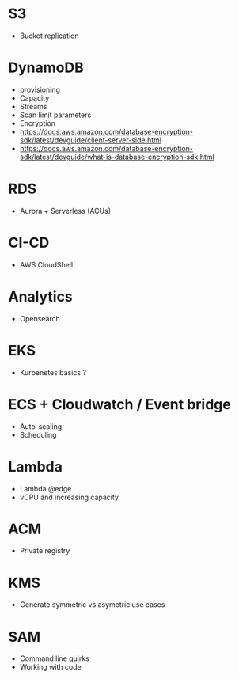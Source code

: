 # S3
* Bucket replication

# DynamoDB
* provisioning
* Capacity
* Streams
* Scan limit parameters
* Encryption
* https://docs.aws.amazon.com/database-encryption-sdk/latest/devguide/client-server-side.html 
* https://docs.aws.amazon.com/database-encryption-sdk/latest/devguide/what-is-database-encryption-sdk.html

# RDS
* Aurora + Serverless (ACUs)

# CI-CD
* AWS CloudShell

# Analytics
* Opensearch

# EKS
* Kurbenetes basics ? 
  
# ECS + Cloudwatch / Event bridge
* Auto-scaling
* Scheduling 


# Lambda
* Lambda @edge
* vCPU and increasing capacity
  
# ACM
* Private registry

# KMS
* Generate symmetric vs asymetric use cases
  
# SAM
* Command line quirks
* Working with code
